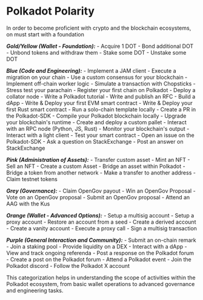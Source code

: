 # Polkadot Polarity
In order to become proficient with crypto and the blockchain ecosystems, on must start with a foundation

***Gold/Yellow (Wallet - Foundation):***
        - Acquire 1 DOT
        - Bond additional DOT
        - Unbond tokens and withdraw them
        - Stake some DOT
        - Unstake some DOT

***Blue (Code and Engineering):***
        - Implement a JAM client
        - Execute a migration on your chain
        - Use a custom consensus for your blockchain
        - Implement off-chain worker logic
        - Simulate a transaction with Chopsticks
        - Stress test your parachain
        - Register your first chain on Polkadot
        - Deploy a collator node
        - Write a Polkadot tutorial
        - Write and publish an RFC
        - Build a dApp
        - Write & Deploy your first EVM smart contract
        - Write & Deploy your first Rust smart contract
        - Run a solo-chain template locally
        - Create a PR in the Polkadot-SDK
        - Compile your Polkadot blockchain locally
        - Upgrade your blockchain's runtime
        - Create and deploy a custom pallet
        - Interact with an RPC node (Python, JS, Rust)
        - Monitor your blockchain's output
        - Interact with a light client
        - Test your smart contract
        - Open an issue on the Polkadot-SDK
        - Ask a question on StackExchange
        - Post an answer on StackExchange

***Pink (Administration of Assets):***
        - Transfer custom asset
        - Mint an NFT
        - Sell an NFT
        - Create a custom Asset
        - Bridge an asset within Polkadot
        - Bridge a token from another network
        - Make a transfer to another address
        - Claim testnet tokens

***Grey (Governance):***
        - Claim OpenGov payout
        - Win an OpenGov Proposal
        - Vote on an OpenGov proposal
        - Submit an OpenGov proposal
        - Attend an AAG with the Kus

***Orange (Wallet - Advanced Options):***
        - Setup a multisig account
        - Setup a proxy account
        - Restore an account from a seed
        - Create a derived account
        - Create a vanity account
        - Execute a proxy call
        - Sign a multisig transaction

***Purple (General Interaction and Community):***
        - Submit an on-chain remark
        - Join a staking pool
        - Provide liquidity on a DEX
        - Interact with a dApp
        - View and track ongoing referenda
        - Post a response on the Polkadot forum
        - Create a post on the Polkadot forum
        - Attend a Polkadot event
        - Join the Polkadot discord
        - Follow the Polkadot X account


This categorization helps in understanding the scope of activities within the Polkadot ecosystem, from basic wallet operations to advanced governance and engineering tasks.
